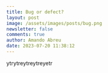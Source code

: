 ```yaml
---
title: Bug or defect?
layout: post
image: /assets/images/posts/bug.png
newsletter: false
comments: true
author: Amando Abreu
date: 2023-07-20 11:38:12
---
```

ytrytreytreytreyetr